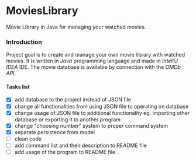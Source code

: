 # MoviesLibrary

Movie Library in Java for managing your watched movies.

### Introduction

Project goal is to create and manage your own movie library with watched movies.
It is written in _Java_ programming language and made in _IntelliJ IDEA_ IDE.
The movie database is available by connection with the _OMDb API_.

#### Tasks list

- [x] add database to the project instead of JSON file
- [x] change all functionalities from using JSON file to operating on database
- [x] change usage of JSON file to additional functionality eg. importing other database or exporting it to another program
- [x] change "choosing number" system to proper command system
- [x] separate persistence from model
- [ ] clean code
- [ ] add command list and their description to README file
- [ ] add usage of the program to README file
